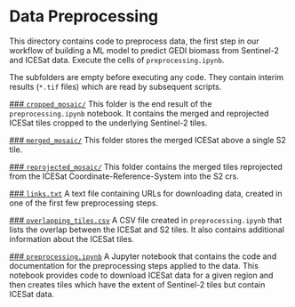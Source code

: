 # Data Preprocessing

This directory contains code to preprocess data, the first step in our workflow of building a ML model to predict GEDI biomass from Sentinel-2 and ICESat data. Execute the cells of `preprocessing.ipynb`.

The subfolders are empty before executing any code. They contain interim results (`*.tif` files) which are read by subsequent scripts.

[### `cropped_mosaic/`](data_preprocessing/cropped_mosaic)
This folder is the end result of the `preprocessing.ipynb` notebook. It contains the merged and reprojected ICESat tiles cropped to the underlying Sentinel-2 tiles.

[### `merged_mosaic/`](data_preprocessing/merged_mosaic)
This folder stores the merged ICESat above a single S2 tile.

[### `reprojected_mosaic/`](data_preprocessing/reprojected_mosaic)
This folder contains the merged tiles reprojected from the ICESat Coordinate-Reference-System into the S2 crs.

[### `links.txt`](data_preprocessing/links.txt)
A text file containing URLs for downloading data, created in one of the first few preprocessing steps.

[### `overlapping_tiles.csv`](data_preprocessing/overlapping_tiles.csv)
A CSV file created in `preprocessing.ipynb` that lists the overlap between the ICESat and S2 tiles. It also contains additional information about the ICESat tiles.

[### `preprocessing.ipynb`](data_preprocessing/preprocessing.ipynb)
A Jupyter notebook that contains the code and documentation for the preprocessing steps applied to the data. This notebook provides code to download ICESat data for a given region and then creates tiles which have the extent of Sentinel-2 tiles but contain ICESat data.
